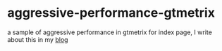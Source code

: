 # aggressive-performance-gtmetrix
a sample of aggressive performance in gtmetrix for index page, I write about this in my [blog](http://ysarbabi.ir/blog/2016/12/aggressive-performance-gtmetrix/)